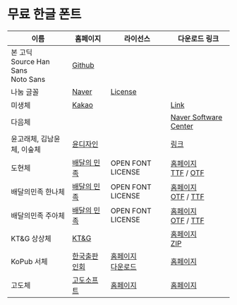 # 무료 한글 폰트

| 이름 | 홈페이지 | 라이선스 | 다운로드 링크 |
| --- | --- | --- | --- |
| 본 고딕<br/>Source Han Sans<br/>Noto Sans | [Github](https://github.com/adobe-fonts/source-han-sans) | |
| 나눔 글꼴 | [Naver](http://hangeul.naver.com/font) | [License](https://help.naver.com/support/contents/contents.nhn?serviceNo=1074&categoryNo=3497)
| 미생체 | [Kakao](http://webtoon.daum.net/event/misaengfont) |  | [Link](http://i1.cartoon.daumcdn.net/svc/attach/U03/cartoon/56B198F3032B520001)
| 다음체 | | | [Naver Software Center](http://software.naver.com/software/summary.nhn?softwareId=MFS_107624) |
| 윤고래체, 김남윤체, 이숲체 | [윤디자인](http://www.font.co.kr/yoonfont/free/free_2015_HandWriting.asp) | | [링크](http://www.font.co.kr/yoonfont/free/download_count.asp?itemidx=4009&os=both)
| 도현체 | [배달의 민족](http://www.woowahan.com/?page_id=3985) | OPEN FONT LICENSE | [홈페이지](http://font.woowahan.com/dohyeon/)<br/>[TTF](http://pop.baemin.com/fonts/dohyeon/BMDOHYEON_ttf.ttf) / [OTF](http://pop.baemin.com/fonts/dohyeon/BMDOHYEON_otf.otf) |
| 배달의민족 한나체 | [배달의 민족](http://www.woowahan.com/?page_id=3985) | OPEN FONT LICENSE | [홈페이지](http://font.woowahan.com/hanna11yrs/)<br/>[OTF](http://pop.baemin.com/fonts/hanna11yrs/BMHANNA_11yrs_otf.otf) / [TTF](http://pop.baemin.com/fonts/hanna11yrs/BMHANNA_11yrs_ttf.ttf) |
| 배달의민족 주아체 | [배달의 민족](http://www.woowahan.com/?page_id=3985) | OPEN FONT LICENSE | [홈페이지](http://font.woowahan.com/jua/)<br/>[OTF](http://pop.baemin.com/fonts/jua/BMJUA_otf.otf) / [TTF](http://pop.baemin.com/fonts/jua/BMJUA_ttf.ttf) |
| KT&G 상상체 | [KT&G](http://www.ktng.com/sangsang) | | [홈페이지](http://www.ktng.com/sangsang?mode=DOWN)<br/>[ZIP](http://www.ktng.com/down?fnm=sangsang2015.zip&orgFnm=KTNG%EC%83%81%EC%83%81%EC%B2%B4_2015ver.zip) |
| KoPub 서체 | [한국출판인회](http://www.kopus.org/Biz/electronic/Font.aspx) | [홈페이지](http://www.kopus.org/Biz/electronic/Font.aspx)<br/>[다운로드](http://www.kopus.org/Download/kopub%EC%A0%84%EC%9E%90%EC%B1%85%EA%B8%80%EA%BC%B4_%EB%9D%BC%EC%9D%B4%EC%84%A0%EC%8A%A4.hwp) | [홈페이지](http://www.kopus.org/Biz/electronic/Font.aspx)<br/> |
| 고도체 | [고도소프트](http://www.godo.co.kr/company/godofont.php) | [홈페이지](http://www.godo.co.kr/company/godofont.php) | [홈페이지](http://www.godo.co.kr/company/godofont.php) |
